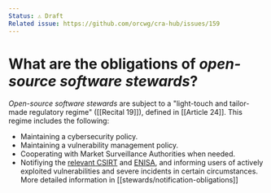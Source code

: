 ```yaml
---
Status: ⚠️ Draft
Related issue: https://github.com/orcwg/cra-hub/issues/159
---
```


# What are the obligations of _open-source software stewards_?

_Open-source software stewards_ are subject to a "light-touch and tailor-made regulatory regime" ([[Recital 19]]), defined in [[Article 24]]. This regime includes the following:

* Maintaining a cybersecurity policy.
* Maintaining a vulnerability management policy.
* Cooperating with Market Surveillance Authorities when needed.
* Notifiying the [relevant CSIRT][] and [ENISA][], and informing users of actively exploited vulnerabilities and severe incidents in certain circumstances. More detailed information in [[stewards/notification-obligations]]

[relevant CSIRT]: ../vulnerability-handling/csirt.md
[ENISA]: ../vulnerability-handling/enisa.md
